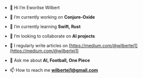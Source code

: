 
- 👋 Hi I’m Eworitse Wilbert

- 🔭 I’m currently working on **Conjure-Oxide**

- 🌱 I’m currently learning **Swift, Rust**

- 👯 I’m looking to collaborate on **AI projects**

- 📝 I regularly write articles on [https://medium.com/@wilbertej1](https://medium.com/@wilbertej1)

- 💬 Ask me about **AI, Football, One Piece**

- 📫 How to reach me **wilbertej1@gmail.com**



